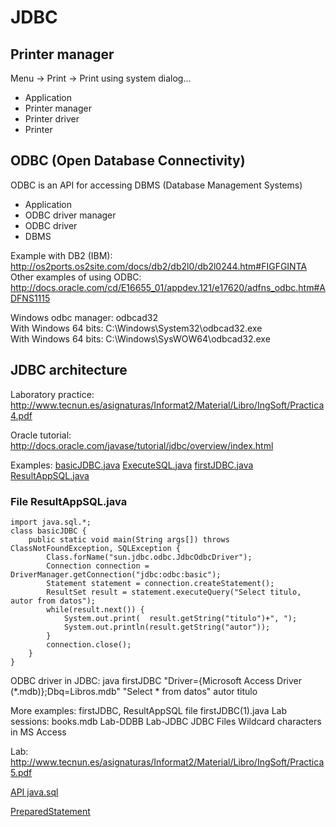 # JDBC

## Printer manager
Menu -> Print -> Print using system dialog...

- Application
- Printer manager
- Printer driver
- Printer

## ODBC (Open Database Connectivity)
ODBC is an API for accessing DBMS (Database Management Systems)

- Application
- ODBC driver manager
- ODBC driver
- DBMS

Example with DB2 (IBM): <http://os2ports.os2site.com/docs/db2/db2l0/db2l0244.htm#FIGFGINTA>  
Other examples of using ODBC: <http://docs.oracle.com/cd/E16655_01/appdev.121/e17620/adfns_odbc.htm#ADFNS1115>

Windows odbc manager: odbcad32  
With Windows 64 bits: C:\Windows\System32\odbcad32.exe  
With Windows 64 bits: C:\Windows\SysWOW64\odbcad32.exe  
   
## JDBC architecture  
Laboratory practice: <http://www.tecnun.es/asignaturas/Informat2/Material/Libro/IngSoft/Practica4.pdf>

Oracle tutorial:  <http://docs.oracle.com/javase/tutorial/jdbc/overview/index.html>

Examples:
[basicJDBC.java](https://dl.dropboxusercontent.com/u/17192680/Tecnun/asignaturas/SoftEng/basicJDBC.html)
[ExecuteSQL.java](https://dl.dropboxusercontent.com/u/17192680/Tecnun/asignaturas/SoftEng/ExecuteSQL.html)
[firstJDBC.java](https://dl.dropboxusercontent.com/u/17192680/Tecnun/asignaturas/SoftEng/firstJDBC.html)
[ResultAppSQL.java](https://dl.dropboxusercontent.com/u/17192680/Tecnun/asignaturas/SoftEng/ResultAppSQL.html)

### File ResultAppSQL.java

```
import java.sql.*;
class basicJDBC {
    public static void main(String args[]) throws ClassNotFoundException, SQLException {
        Class.forName("sun.jdbc.odbc.JdbcOdbcDriver");
        Connection connection = DriverManager.getConnection("jdbc:odbc:basic");
        Statement statement = connection.createStatement();
        ResultSet result = statement.executeQuery("Select titulo, autor from datos");
        while(result.next()) {
            System.out.print(  result.getString("titulo")+", ");
            System.out.println(result.getString("autor"));
        }
        connection.close();
    }
}
```

ODBC driver in JDBC:
java firstJDBC "Driver={Microsoft Access Driver (*.mdb)};Dbq=Libros.mdb" "Select * from datos" autor titulo

More examples: firstJDBC, ResultAppSQL  file firstJDBC(1).java
Lab sessions: books.mdb  Lab-DDBB Lab-JDBC
JDBC  Files Wildcard characters in MS Access

Lab: <http://www.tecnun.es/asignaturas/Informat2/Material/Libro/IngSoft/Practica5.pdf>

[API java.sql](http://docs.oracle.com/javase/6/docs/api/index.html?java/sql/package-summary.html)

[PreparedStatement](http://svn.apache.org/repos/asf/db/derby/code/trunk/java/demo/toursdb/insertMaps.java)
